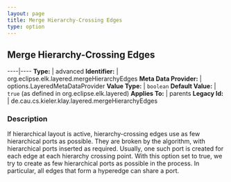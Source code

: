 ```yaml
---
layout: page
title: Merge Hierarchy-Crossing Edges
type: option
---
```

## Merge Hierarchy-Crossing Edges

----|----
**Type:** | advanced
**Identifier:** | org.eclipse.elk.layered.mergeHierarchyEdges
**Meta Data Provider:** | options.LayeredMetaDataProvider
**Value Type:** | `boolean`
**Default Value:** | `true` (as defined in org.eclipse.elk.layered)
**Applies To:** | parents
**Legacy Id:** | de.cau.cs.kieler.klay.layered.mergeHierarchyEdges

### Description

If hierarchical layout is active, hierarchy-crossing edges use as few hierarchical ports as possible. They are broken by the algorithm, with hierarchical ports inserted as required. Usually, one such port is created for each edge at each hierarchy crossing point. With this option set to true, we try to create as few hierarchical ports as possible in the process. In particular, all edges that form a hyperedge can share a port.
